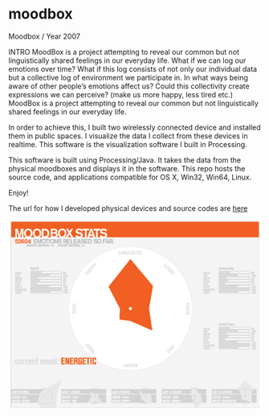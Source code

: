 moodbox
=======
Moodbox / Year 2007
 
INTRO
MoodBox is a project attempting to reveal our common but not linguistically
shared feelings in our everyday life.
What if we can log our emotions over time? What if this log consists of not only
our individual data but a collective log of environment we participate in. In
what ways being aware of other people’s emotions affect us? Could this
collectivity create expressions we can perceive? (make us more happy, less tired
etc.) MoodBox is a project attempting to reveal our common but not linguistically
shared feelings in our everyday life.

In order to achieve this, I built two wirelessly connected device and installed
them in public spaces. I visualize the data I collect from these devices in
realtime. This software is the visualization software I built in Processing.

This software is built using Processing/Java. It takes the data from the
physical moodboxes and displays it in the software. This repo hosts the source
code, and applications compatible for OS X, Win32, Win64, Linux. 

Enjoy!

The url for how I developed physical devices and source codes are [here](http://wiki.klaweht.com/networkedobjects/projects/moodbox)

![screenshot](moodbox.png)

